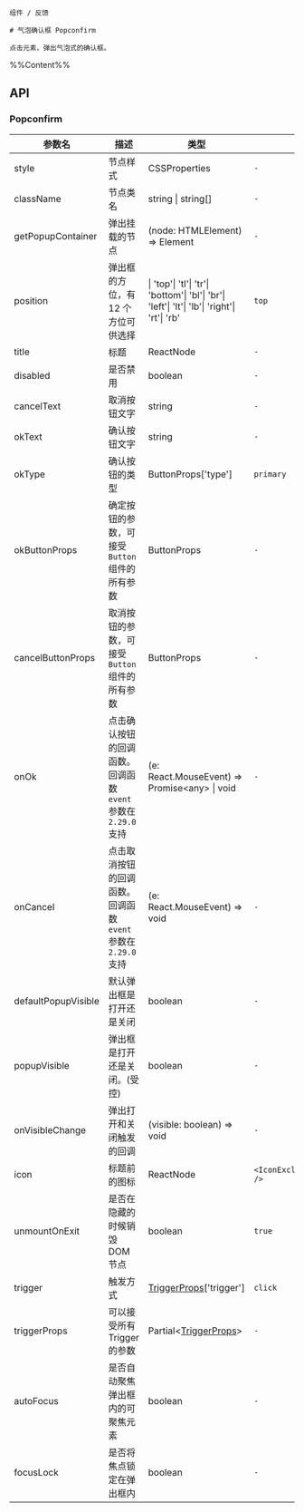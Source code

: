 `````
组件 / 反馈

# 气泡确认框 Popconfirm

点击元素，弹出气泡式的确认框。
`````

%%Content%%

## API

### Popconfirm

|参数名|描述|类型|默认值|版本|
|---|---|---|---|---|
|style|节点样式|CSSProperties |`-`|-|
|className|节点类名|string \| string[] |`-`|-|
|getPopupContainer|弹出挂载的节点|(node: HTMLElement) => Element |`-`|-|
|position|弹出框的方位，有 12 个方位可供选择|\| 'top'\| 'tl'\| 'tr'\| 'bottom'\| 'bl'\| 'br'\| 'left'\| 'lt'\| 'lb'\| 'right'\| 'rt'\| 'rb' |`top`|-|
|title|标题|ReactNode |`-`|-|
|disabled|是否禁用|boolean |`-`|2.11.0|
|cancelText|取消按钮文字|string |`-`|-|
|okText|确认按钮文字|string |`-`|-|
|okType|确认按钮的类型|ButtonProps['type'] |`primary`|-|
|okButtonProps|确定按钮的参数，可接受 `Button` 组件的所有参数|ButtonProps |`-`|-|
|cancelButtonProps|取消按钮的参数，可接受 `Button` 组件的所有参数|ButtonProps |`-`|-|
|onOk|点击确认按钮的回调函数。回调函数 `event` 参数在 `2.29.0` 支持|(e: React.MouseEvent) =&gt; Promise&lt;any&gt; \| void |`-`|-|
|onCancel|点击取消按钮的回调函数。 回调函数 `event` 参数在 `2.29.0` 支持|(e: React.MouseEvent) => void |`-`|-|
|defaultPopupVisible|默认弹出框是打开还是关闭|boolean |`-`|-|
|popupVisible|弹出框是打开还是关闭。(受控)|boolean |`-`|-|
|onVisibleChange|弹出打开和关闭触发的回调|(visible: boolean) => void |`-`|-|
|icon|标题前的图标|ReactNode |`<IconExclamationCircleFill />`|-|
|unmountOnExit|是否在隐藏的时候销毁 DOM 节点|boolean |`true`|-|
|trigger|触发方式|[TriggerProps](trigger#trigger)['trigger'] |`click`|-|
|triggerProps|可以接受所有 Trigger 的参数|Partial&lt;[TriggerProps](trigger#trigger)&gt; |`-`|-|
|autoFocus|是否自动聚焦弹出框内的可聚焦元素|boolean |`-`|-|
|focusLock|是否将焦点锁定在弹出框内|boolean |`-`|-|
